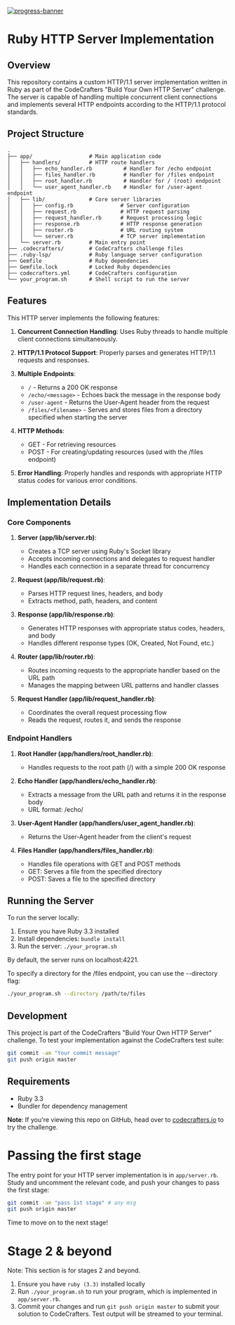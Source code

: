 [![progress-banner](https://backend.codecrafters.io/progress/http-server/bccbc57f-62ea-4e32-8768-20b055f7ae88)](https://app.codecrafters.io/users/codecrafters-bot?r=2qF)

# Ruby HTTP Server Implementation

## Overview

This repository contains a custom HTTP/1.1 server implementation written in Ruby as part of the CodeCrafters "Build Your Own HTTP Server" challenge. The server is capable of handling multiple concurrent client connections and implements several HTTP endpoints according to the HTTP/1.1 protocol standards.

## Project Structure

```
.
├── app/                  # Main application code
│   ├── handlers/         # HTTP route handlers
│   │   ├── echo_handler.rb          # Handler for /echo endpoint
│   │   ├── files_handler.rb         # Handler for /files endpoint
│   │   ├── root_handler.rb          # Handler for / (root) endpoint
│   │   └── user_agent_handler.rb    # Handler for /user-agent endpoint
│   ├── lib/              # Core server libraries
│   │   ├── config.rb               # Server configuration
│   │   ├── request.rb              # HTTP request parsing
│   │   ├── request_handler.rb      # Request processing logic
│   │   ├── response.rb             # HTTP response generation
│   │   ├── router.rb               # URL routing system
│   │   └── server.rb               # TCP server implementation
│   └── server.rb         # Main entry point
├── .codecrafters/        # CodeCrafters challenge files
├── .ruby-lsp/            # Ruby language server configuration
├── Gemfile               # Ruby dependencies
├── Gemfile.lock          # Locked Ruby dependencies
├── codecrafters.yml      # CodeCrafters configuration
└── your_program.sh       # Shell script to run the server
```

## Features

This HTTP server implements the following features:

1. **Concurrent Connection Handling**: Uses Ruby threads to handle multiple client connections simultaneously.
2. **HTTP/1.1 Protocol Support**: Properly parses and generates HTTP/1.1 requests and responses.
3. **Multiple Endpoints**:
   - `/` - Returns a 200 OK response
   - `/echo/<message>` - Echoes back the message in the response body
   - `/user-agent` - Returns the User-Agent header from the request
   - `/files/<filename>` - Serves and stores files from a directory specified when starting the server

4. **HTTP Methods**:
   - GET - For retrieving resources
   - POST - For creating/updating resources (used with the /files endpoint)

5. **Error Handling**: Properly handles and responds with appropriate HTTP status codes for various error conditions.

## Implementation Details

### Core Components

1. **Server (app/lib/server.rb)**: 
   - Creates a TCP server using Ruby's Socket library
   - Accepts incoming connections and delegates to request handler
   - Handles each connection in a separate thread for concurrency

2. **Request (app/lib/request.rb)**:
   - Parses HTTP request lines, headers, and body
   - Extracts method, path, headers, and content

3. **Response (app/lib/response.rb)**:
   - Generates HTTP responses with appropriate status codes, headers, and body
   - Handles different response types (OK, Created, Not Found, etc.)

4. **Router (app/lib/router.rb)**:
   - Routes incoming requests to the appropriate handler based on the URL path
   - Manages the mapping between URL patterns and handler classes

5. **Request Handler (app/lib/request_handler.rb)**:
   - Coordinates the overall request processing flow
   - Reads the request, routes it, and sends the response

### Endpoint Handlers

1. **Root Handler (app/handlers/root_handler.rb)**:
   - Handles requests to the root path (/) with a simple 200 OK response

2. **Echo Handler (app/handlers/echo_handler.rb)**:
   - Extracts a message from the URL path and returns it in the response body
   - URL format: /echo/<message>

3. **User-Agent Handler (app/handlers/user_agent_handler.rb)**:
   - Returns the User-Agent header from the client's request

4. **Files Handler (app/handlers/files_handler.rb)**:
   - Handles file operations with GET and POST methods
   - GET: Serves a file from the specified directory
   - POST: Saves a file to the specified directory

## Running the Server

To run the server locally:

1. Ensure you have Ruby 3.3 installed
2. Install dependencies: `bundle install`
3. Run the server: `./your_program.sh`

By default, the server runs on localhost:4221.

To specify a directory for the /files endpoint, you can use the --directory flag:

```sh
./your_program.sh --directory /path/to/files
```

## Development

This project is part of the CodeCrafters "Build Your Own HTTP Server" challenge. To test your implementation against the CodeCrafters test suite:

```sh
git commit -am "Your commit message"
git push origin master
```

## Requirements

- Ruby 3.3
- Bundler for dependency management

**Note**: If you're viewing this repo on GitHub, head over to
[codecrafters.io](https://codecrafters.io) to try the challenge.

# Passing the first stage

The entry point for your HTTP server implementation is in `app/server.rb`. Study
and uncomment the relevant code, and push your changes to pass the first stage:

```sh
git commit -am "pass 1st stage" # any msg
git push origin master
```

Time to move on to the next stage!

# Stage 2 & beyond

Note: This section is for stages 2 and beyond.

1. Ensure you have `ruby (3.3)` installed locally
1. Run `./your_program.sh` to run your program, which is implemented in
   `app/server.rb`.
1. Commit your changes and run `git push origin master` to submit your solution
   to CodeCrafters. Test output will be streamed to your terminal.
